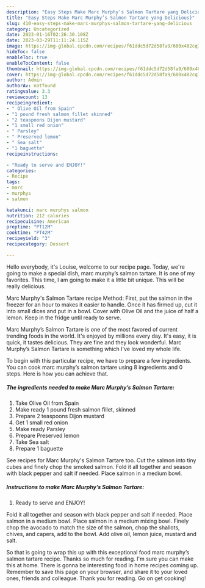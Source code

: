 ```yaml
---
description: "Easy Steps Make Marc Murphy’s Salmon Tartare yang Delicious}"
title: "Easy Steps Make Marc Murphy’s Salmon Tartare yang Delicious}"
slug: 410-easy-steps-make-marc-murphys-salmon-tartare-yang-delicious
category: Uncategorized
date: 2023-01-16T02:26:30.108Z
date: 2023-03-29T11:11:24.115Z
image: https://img-global.cpcdn.com/recipes/f61ddc5d72d58fa9/680x482cq70/marc-murphys-salmon-tartare-recipe-main-photo.jpg
hideToc: false
enableToc: true
enableTocContent: false
thumbnail: https://img-global.cpcdn.com/recipes/f61ddc5d72d58fa9/680x482cq70/marc-murphys-salmon-tartare-recipe-main-photo.jpg
cover: https://img-global.cpcdn.com/recipes/f61ddc5d72d58fa9/680x482cq70/marc-murphys-salmon-tartare-recipe-main-photo.jpg
author: Admin
authorAv: notfound
ratingvalue: 3.3
reviewcount: 13
recipeingredient:
- " Olive Oil from Spain"
- "1 pound fresh salmon fillet skinned"
- "2 teaspoons Dijon mustard"
- "1 small red onion"
- " Parsley"
- " Preserved lemon"
- " Sea salt"
- "1 baguette"
recipeinstructions:

- "Ready to serve and ENJOY!"
categories:
- Recipe
tags:
- marc
- murphys
- salmon

katakunci: marc murphys salmon 
nutrition: 212 calories
recipecuisine: American
preptime: "PT12M"
cooktime: "PT42M"
recipeyield: "3"
recipecategory: Dessert

---
```



Hello everybody, it's Louise, welcome to our recipe page. Today, we're going to make a special dish, marc murphy’s salmon tartare. It is one of my favorites. This time, I am going to make it a little bit unique. This will be really delicious.

Marc Murphy&#39;s Salmon Tartare recipe Method: First, put the salmon in the freezer for an hour to makes it easier to handle. Once it has firmed up, cut it into small dices and put in a bowl. Cover with Olive Oil and the juice of half a lemon. Keep in the fridge until ready to serve.

Marc Murphy’s Salmon Tartare is one of the most favored of current trending foods in the world. It's enjoyed by millions every day. It's easy, it is quick, it tastes delicious. They are fine and they look wonderful. Marc Murphy’s Salmon Tartare is something which I've loved my whole life.


To begin with this particular recipe, we have to prepare a few ingredients. You can cook marc murphy’s salmon tartare using 8 ingredients and 0 steps. Here is how you can achieve that.

<!--inarticleads1-->

##### The ingredients needed to make Marc Murphy’s Salmon Tartare:

1. Take  Olive Oil from Spain
1. Make ready 1 pound fresh salmon fillet, skinned
1. Prepare 2 teaspoons Dijon mustard
1. Get 1 small red onion
1. Make ready  Parsley
1. Prepare  Preserved lemon
1. Take  Sea salt
1. Prepare 1 baguette


See recipes for Marc Murphy&#39;s Salmon Tartare too. Cut the salmon into tiny cubes and finely chop the smoked salmon. Fold it all together and season with black pepper and salt if needed. Place salmon in a medium bowl. 

<!--inarticleads2-->

##### Instructions to make Marc Murphy’s Salmon Tartare:


1. Ready to serve and ENJOY!

Fold it all together and season with black pepper and salt if needed. Place salmon in a medium bowl. Place salmon in a medium mixing bowl. Finely chop the avocado to match the size of the salmon, chop the shallots, chives, and capers, add to the bowl. Add olive oil, lemon juice, mustard and salt. 

So that is going to wrap this up with this exceptional food marc murphy’s salmon tartare recipe. Thanks so much for reading. I'm sure you can make this at home. There is gonna be interesting food in home recipes coming up. Remember to save this page on your browser, and share it to your loved ones, friends and colleague. Thank you for reading. Go on get cooking!
